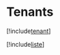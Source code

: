 # Tenants

[!include[tenant](tenants.tenant.autogen.md)]

[!include[liste](tenants.liste.autogen.md)]




































































































